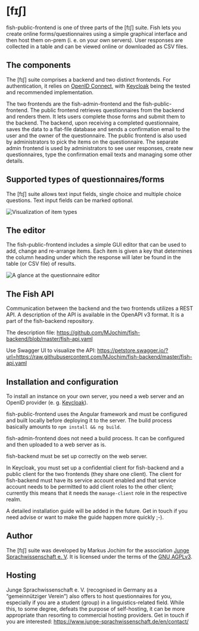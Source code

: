 # [fɪʃ]

fish-public-frontend is one of three parts of the [fɪʃ] suite. Fish lets you
create online forms/questionnaires using a simple graphical interface and then
host them on-prem (i. e. on your own servers). User responses are collected in
a table and can be viewed online or downloaded as CSV files.

## The components

The [fɪʃ] suite comprises a backend and two distinct frontends. For
authentication, it relies on [OpenID Connect](https://openid.net/), with
[Keycloak](https://www.keycloak.org/) being the tested and recommended
implementation.

The two frontends are the fish-admin-frontend and the fish-public-frontend. The
public frontend retrieves questionnaires from the backend and renders them. It
lets users complete those forms and submit them to the backend. The backend,
upon receiving a completed questionnaire, saves the data to a flat-file database
and sends a confirmation email to the user and the owner of the questionnaire.
The public frontend is also used by administrators to pick the items on the
questionnaire. The separate admin frontend is used by administrators to see user
responses, create new questionnaires, type the confirmation email texts and
managing some other details.


## Supported types of questionnaires/forms

The [fɪʃ] suite allows text input fields, single choice and multiple choice
questions. Text input fields can be marked optional.

![Visualization of item types](docs/item-types.png)

## The editor

The fish-public-frontend includes a simple GUI editor that can be used to add,
change and re-arrange items. Each item is given a key that determines the column
heading under which the response will later be found in the table (or CSV file)
of results.

![A glance at the questionnaire editor](docs/editor.png)

## The Fish API

Communication between the backend and the two frontends utilizes a REST API. A
description of the API is available in the OpenAPI v3 format. It is a part of
the fish-backend repository.

The description file: <https://github.com/MJochim/fish-backend/blob/master/fish-api.yaml>

Use Swagger UI to visualize the API: <https://petstore.swagger.io/?url=https://raw.githubusercontent.com/MJochim/fish-backend/master/fish-api.yaml>

## Installation and configuration

To install an instance on your own server, you need a web server and an OpenID
provider (e. g. [Keycloak](https://www.keycloak.org/)).

fish-public-frontend uses the Angular framework and must be configured and built
locally before deploying it to the server. The build process basically amounts
to `npm install && ng build`.

fish-admin-frontend does not need a build process. It can be configured and then
uploaded to a web server as is.

fish-backend must be set up correctly on the web server.

In Keycloak, you must set up a confidential client for fish-backend and a public
client for the two frontends (they share one client). The client for
fish-backend must have its service account enabled and that service account
needs to be permitted to add client roles to the other client; currently this
means that it needs the `manage-client` role in the respective realm.

A detailed installation guide will be added in the future. Get in touch if you
need advise or want to make the guide happen more quickly ;-).

## Author

The [fɪʃ] suite was developed by Markus Jochim for the association
[Junge Sprachwissenschaft e. V](https://www.junge-sprachwissenschaft.de/en/).
It is licensed under the terms of the
[GNU AGPLv3](https://www.gnu.org/licenses/why-affero-gpl).

## Hosting

Junge Sprachwissenschaft e. V. (recognised in Germany as a “gemeinnütziger
Verein”) also offers to host questionnaires for you, especially if you are a
student (group) in a linguistics-related field. While this, to some degree,
defeats the purpose of self-hosting, it can be more appropriate than
resorting to commercial hosting providers. Get in touch if you are interested:
<https://www.junge-sprachwissenschaft.de/en/contact/>
